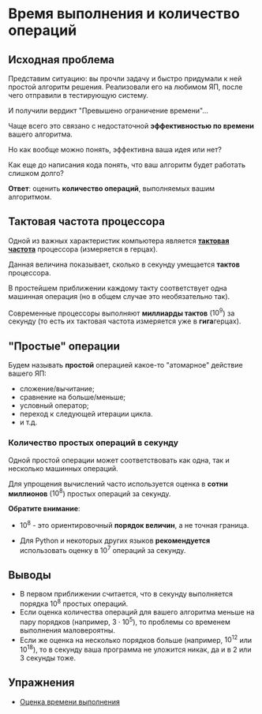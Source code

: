 # Время выполнения и количество операций

## Исходная проблема

Представим ситуацию: вы прочли задачу и быстро придумали к ней простой алгоритм решения. Реализовали его на любимом ЯП, после чего отправили в тестирующую систему.

И получили вердикт "Превышено ограничение времени"...

Чаще всего это связано с недостаточной **эффективностью по времени** вашего алгоритма.

Но как вообще можно понять, эффективна ваша идея или нет?

Как еще до написания кода понять, что ваш алгоритм будет работать слишком долго?

**Ответ**: оценить **количество операций**, выполняемых вашим алгоритмом.

## Тактовая частота процессора

Одной из важных характеристик компьютера является **[тактовая частота](https://ru.wikipedia.org/wiki/Тактовый_сигнал)** процессора (измеряется в герцах).

Данная величина показывает, сколько в секунду умещается **тактов** процессора.

В простейшем приближении каждому такту соответствует одна машинная операция (но в общем случае это необязательно так).

Современные процессоры выполняют **миллиарды тактов** ($10^9$) за секунду (то есть их тактовая частота измеряется уже в **гига**герцах).

## "Простые" операции

Будем называть **простой** операцией какое-то "атомарное" действие вашего ЯП:

- сложение/вычитание;
- сравнение на больше/меньше;
- условный оператор;
- переход к следующей итерации цикла.
- и т.д.

### Количество простых операций в секунду

Одной простой операции может соответствовать как одна, так и несколько машинных операций.

Для упрощения вычислений часто используется оценка в **сотни миллионов** ($10^8$) простых операций за секунду.

**Обратите внимание**: 

- $10^8$ - это ориентировочный **порядок величин**, а не точная граница.

- Для Python и некоторых других языков **рекомендуется** использовать оценку в $10^7$ операций за секунду. 

## Выводы

- В первом приближении считается, что в секунду выполняется порядка $10^8$ простых операций.
- Если оценка количества операций для вашего алгоритма меньше на пару порядков (например, $3 \cdot 10^5$), то проблемы со временем выполнения маловероятны.
- Если же оценка на несколько порядков больше (например, $10^{12}$ или $10^{18}$), то в секунду ваша программа не уложится никак, да и в 2 или 3 секунды тоже.

## Упражнения

- [Оценка времени выполнения](4.Exercises.md#упражнение-оценка-времени-выполнения)
